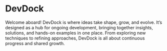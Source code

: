 # DevDock
Welcome aboard! DevDock is where ideas take shape, grow, and evolve. It’s designed as a hub for ongoing development, bringing together insights, solutions, and hands-on examples in one place. From exploring new techniques to refining approaches, DevDock is all about continuous progress and shared growth.
